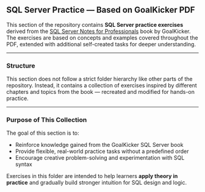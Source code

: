 ## SQL Server Practice — Based on GoalKicker PDF

This section of the repository contains **SQL Server practice exercises** derived from the [SQL Server Notes for Professionals](https://goalkicker.com/) book by GoalKicker.
The exercises are based on concepts and examples covered throughout the PDF, extended with additional self-created tasks for deeper understanding.

---

### Structure

This section does not follow a strict folder hierarchy like other parts of the repository.
Instead, it contains a collection of exercises inspired by different chapters and topics from the book — recreated and modified for hands-on practice.

---

### Purpose of This Collection

The goal of this section is to:

* Reinforce knowledge gained from the GoalKicker SQL Server book
* Provide flexible, real-world practice tasks without a predefined order
* Encourage creative problem-solving and experimentation with SQL syntax

Exercises in this folder are intended to help learners **apply theory in practice** and gradually build stronger intuition for SQL design and logic.
